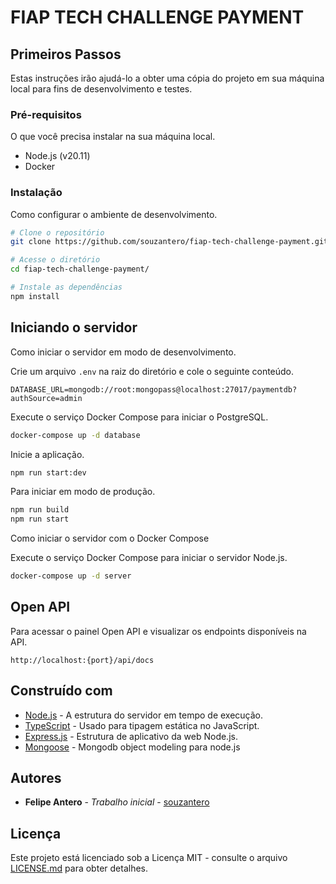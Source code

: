 # FIAP TECH CHALLENGE PAYMENT

## Primeiros Passos

Estas instruções irão ajudá-lo a obter uma cópia do projeto em sua máquina local para fins de desenvolvimento e testes.

### Pré-requisitos

O que você precisa instalar na sua máquina local.

- Node.js (v20.11)
- Docker

### Instalação

Como configurar o ambiente de desenvolvimento.

```bash
# Clone o repositório
git clone https://github.com/souzantero/fiap-tech-challenge-payment.git

# Acesse o diretório
cd fiap-tech-challenge-payment/

# Instale as dependências
npm install
```

## Iniciando o servidor

Como iniciar o servidor em modo de desenvolvimento.

Crie um arquivo `.env` na raiz do diretório e cole o seguinte conteúdo.

```
DATABASE_URL=mongodb://root:mongopass@localhost:27017/paymentdb?authSource=admin
```

Execute o serviço Docker Compose para iniciar o PostgreSQL.

```bash
docker-compose up -d database
```

Inicie a aplicação.

```bash
npm run start:dev
```

Para iniciar em modo de produção.

```bash
npm run build
npm run start
```

Como iniciar o servidor com o Docker Compose

Execute o serviço Docker Compose para iniciar o servidor Node.js.

```bash
docker-compose up -d server
```

## Open API

Para acessar o painel Open API e visualizar os endpoints disponíveis na API. 

`http://localhost:{port}/api/docs`

## Construído com

- [Node.js](http://www.nodejs.org/) - A estrutura do servidor em tempo de execução.
- [TypeScript](https://www.typescriptlang.org/) - Usado para tipagem estática no JavaScript.
- [Express.js](https://expressjs.com/) - Estrutura de aplicativo da web Node.js.
- [Mongoose](https://mongoosejs.com/) - Mongodb object modeling para node.js

## Autores

- **Felipe Antero** - _Trabalho inicial_ - [souzantero](https://github.com/souzantero)

## Licença

Este projeto está licenciado sob a Licença MIT - consulte o arquivo [LICENSE.md](LICENSE.md) para obter detalhes.
